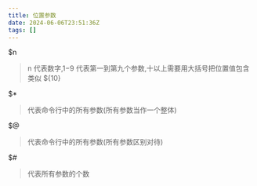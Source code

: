 ```yaml
---
title: 位置参数
date: 2024-06-06T23:51:36Z
tags: []
---
```


$n

> n 代表数字,$1-$9 代表第一到第九个参数,十以上需要用大括号把位置值包含类似 ${10}

$\*

> 代表命令行中的所有参数(所有参数当作一个整体)

$@

> 代表命令行中的所有参数(所有参数区别对待)

$#

> 代表所有参数的个数
